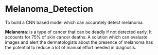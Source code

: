 # Melanoma_Detection

To build a CNN based model which can accurately detect melanoma.

__Melanoma__: is a type of cancer that can be deadly if not detected early. It accounts for 75% of skin cancer deaths. A solution which can evaluate images and alert the dermatologists about the presence of melanoma has the potential to reduce a lot of manual effort needed in diagnosis.
